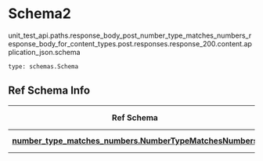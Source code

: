# Schema2
unit_test_api.paths.response_body_post_number_type_matches_numbers_response_body_for_content_types.post.responses.response_200.content.application_json.schema
```
type: schemas.Schema
```

## Ref Schema Info
Ref Schema | Input Type | Output Type
---------- | ---------- | -----------
[**number_type_matches_numbers.NumberTypeMatchesNumbers**](../../../../../../../../components/schema/number_type_matches_numbers.md) | float, int | float, int
